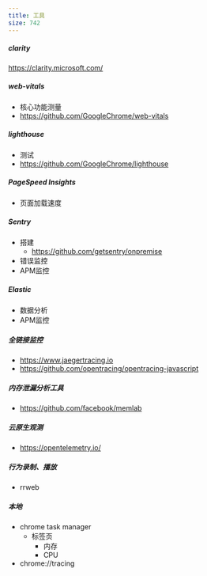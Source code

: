 ```yaml
---
title: 工具
size: 742
---
```

##### clarity
https://clarity.microsoft.com/
##### web-vitals
- 核心功能测量
- https://github.com/GoogleChrome/web-vitals

##### lighthouse
- 测试
- https://github.com/GoogleChrome/lighthouse

##### PageSpeed Insights
- 页面加载速度

##### Sentry
- 搭建
  - https://github.com/getsentry/onpremise
- 错误监控
- APM监控

##### Elastic
- 数据分析
- APM监控

##### 全链接监控
- https://www.jaegertracing.io
- https://github.com/opentracing/opentracing-javascript

##### 内存泄漏分析工具
- https://github.com/facebook/memlab

##### 云原生观测
- https://opentelemetry.io/

##### 行为录制、播放
- rrweb

##### 本地
- chrome task manager
  - 标签页
    - 内存
    - CPU
- chrome://tracing

